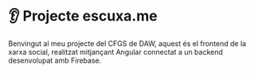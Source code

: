 
# 👂 Projecte escuxa.me

Benvingut al meu projecte del CFGS de DAW, aquest és el frontend de la xarxa social, realitzat mitjançant Angular connectat a un backend desenvolupat amb Firebase.
